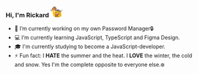 ### Hi, I'm Rickard ![a](/7512-blobvikingfeast_32x32.png)

- 🔭 I’m currently working on my own Password Manager🔒
- 💻 I’m currently learning JavaScript, TypeScript and Figma Design.
- 🎓 I'm currently studying to become a JavaScript-developer.
- ⚡ Fun fact: I **HATE** the summer and the heat. I **LOVE** the winter, the cold and snow. Yes I'm the complete opposite to everyone else.❄️
